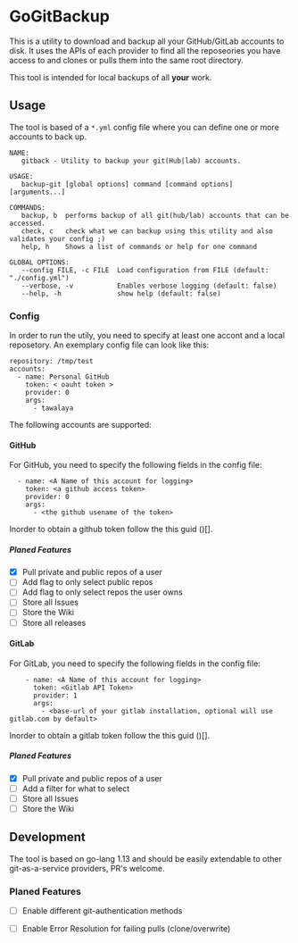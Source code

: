 # GoGitBackup

This is a utility to download and backup all your GitHub/GitLab accounts to disk.
It uses the APIs of each provider to find all the reposeories you have access to and clones or pulls them into the same root directory. 

This tool is intended for local backups of all __your__ work.

## Usage
The tool is based of a `*.yml` config file where you can define one or more accounts to back up.

```
NAME:
   gitback - Utility to backup your git(Hub|lab) accounts.

USAGE:
   backup-git [global options] command [command options] [arguments...]

COMMANDS:
   backup, b  performs backup of all git(hub/lab) accounts that can be accessed.
   check, c   check what we can backup using this utility and also validates your config ;)
   help, h    Shows a list of commands or help for one command

GLOBAL OPTIONS:
   --config FILE, -c FILE  Load configuration from FILE (default: "./config.yml")
   --verbose, -v           Enables verbose logging (default: false)
   --help, -h              show help (default: false)

```

### Config
In order to run the utily, you need to specify at least one accont and a local reposetory. 
An exemplary config file can look like this:
```
repository: /tmp/test
accounts:
  - name: Personal GitHub
    token: < oauht token >
    provider: 0
    args:
      - tawalaya
```
The following accounts are supported:

#### GitHub
For GitHub, you need to specify the following fields in the config file:
```
  - name: <A Name of this account for logging>
    token: <a github access token>
    provider: 0
    args:
      - <the github usename of the token>
```

Inorder to obtain a github token follow the this guid ()[]. 

##### Planed Features

 - [X] Pull private and public repos of a user
 - [ ] Add flag to only select public repos
 - [ ] Add flag to only select repos the user owns
 - [ ] Store all Issues
 - [ ] Store the Wiki
 - [ ] Store all releases
 
 #### GitLab
 For GitLab, you need to specify the following fields in the config file:
 ```
     - name: <A Name of this account for logging>
       token: <Gitlab API Token>
       provider: 1
       args:
         - <base-url of your gitlab installation, optional will use gitlab.com by default>
 ```
 
 Inorder to obtain a gitlab token follow the this guid ()[]. 
 
##### Planed Features

 - [X] Pull private and public repos of a user
 - [ ] Add a filter for what to select
 - [ ] Store all Issues
 - [ ] Store the Wiki

## Development
The tool is based on go-lang 1.13 and should be easily extendable to other git-as-a-service providers, PR's welcome.
 
### Planed Features
 - [ ] Enable different git-authentication methods
 - [ ] Enable Error Resolution for failing pulls (clone/overwrite)

